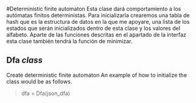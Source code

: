#Deterministic finite automaton
Esta clase dará comportamiento a los autómatas finitos deterministas. Para inicializarla crearemos
una tabla de hash que es la estructura de datos en la que me apoyare, una lista de los estados que
serán inicializados dentro de esta clase y los valores del alfabeto. Aparte de las funciones descritas
en el apartado de la interfaz esta clase también tendrá la función de minimizar.

## Dfa *class*
Create deterministic finite automaton
An example of how to initialize the class would be as follows.
> dfa = Dfa(json_dfa)

